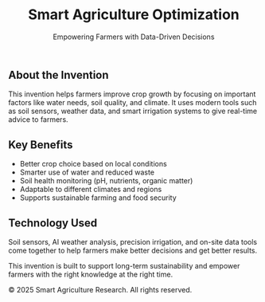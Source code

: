 <header>
  <h1>Smart Agriculture Optimization</h1>
  <p>Empowering Farmers with Data-Driven Decisions</p>
</header>

<div class="content">
  <h2>About the Invention</h2>
  <p>This invention helps farmers improve crop growth by focusing on important factors like water needs, soil quality, and climate. It uses modern tools such as soil sensors, weather data, and smart irrigation systems to give real-time advice to farmers.</p>

  <h2>Key Benefits</h2>
  <ul>
    <li>Better crop choice based on local conditions</li>
    <li>Smarter use of water and reduced waste</li>
    <li>Soil health monitoring (pH, nutrients, organic matter)</li>
    <li>Adaptable to different climates and regions</li>
    <li>Supports sustainable farming and food security</li>
  </ul>

  <h2>Technology Used</h2>
  <p>Soil sensors, AI weather analysis, precision irrigation, and on-site data tools come together to help farmers make better decisions and get better results.</p>

  <p>This invention is built to support long-term sustainability and empower farmers with the right knowledge at the right time.</p>
</div>

<footer>
  &copy; 2025 Smart Agriculture Research. All rights reserved.
</footer>

